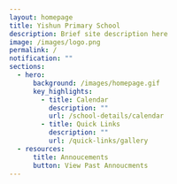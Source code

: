 ```yaml
---
layout: homepage
title: Yishun Primary School
description: Brief site description here
image: /images/logo.png
permalink: /
notification: ""
sections:
  - hero:
      background: /images/homepage.gif
      key_highlights:
        - title: Calendar
          description: ""
          url: /school-details/calendar
        - title: Quick Links
          description: ""
          url: /quick-links/gallery
  - resources:
      title: Annoucements
      button: View Past Annoucments
---
```

